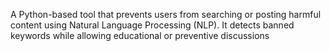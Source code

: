 A Python-based tool that prevents users from searching or posting harmful content using Natural Language Processing (NLP). It detects banned keywords while allowing educational or preventive discussions
